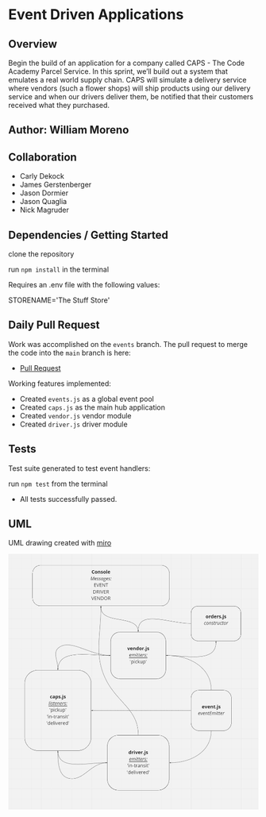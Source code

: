 # Event Driven Applications

## Overview

Begin the build of an application for a company called CAPS - The Code Academy Parcel Service. In this sprint, we’ll build out a system that emulates a real world supply chain. CAPS will simulate a delivery service where vendors (such a flower shops) will ship products using our delivery service and when our drivers deliver them, be notified that their customers received what they purchased.

## Author: William Moreno

## Collaboration

- Carly Dekock
- James Gerstenberger
- Jason Dormier
- Jason Quaglia
- Nick Magruder

## Dependencies / Getting Started

clone the repository

run `npm install` in the terminal

Requires an .env file with the following values:

STORENAME='The Stuff Store'

## Daily Pull Request

Work was accomplished on the `events` branch. The pull request to merge the code into the `main` branch is here:

- [Pull Request](https://github.com/William-Moreno/caps/pull/1)

Working features implemented:
- Created `events.js` as a global event pool
- Created `caps.js` as the main hub application
- Created `vendor.js` vendor module
- Created `driver.js` driver module 

## Tests

Test suite generated to test event handlers:

  run `npm test` from the terminal


  - All tests successfully passed.

## UML

UML drawing created with [miro](https://miro.com/)

![UML Diagram](./assets/lab11-uml.PNG)